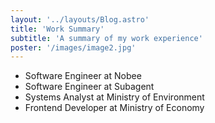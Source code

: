 ```yaml
---
layout: '../layouts/Blog.astro'
title: 'Work Summary'
subtitle: 'A summary of my work experience'
poster: '/images/image2.jpg'
---
```


- Software Engineer at Nobee
- Software Engineer at Subagent
- Systems Analyst at Ministry of Environment
- Frontend Developer at Ministry of Economy